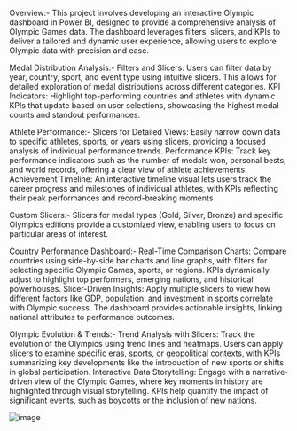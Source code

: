 Overview:- 
This project involves developing an interactive Olympic dashboard in Power BI, designed to provide a comprehensive analysis of Olympic Games data. The dashboard leverages filters, slicers, and KPIs to deliver a tailored and dynamic user experience, allowing users to explore Olympic data with precision and ease.

Medal Distribution Analysis:-
Filters and Slicers: Users can filter data by year, country, sport, and event type using intuitive slicers. This allows for detailed exploration of medal distributions across different categories.
KPI Indicators: Highlight top-performing countries and athletes with dynamic KPIs that update based on user selections, showcasing the highest medal counts and standout performances.

Athlete Performance:-
Slicers for Detailed Views: Easily narrow down data to specific athletes, sports, or years using slicers, providing a focused analysis of individual performance trends.
Performance KPIs: Track key performance indicators such as the number of medals won, personal bests, and world records, offering a clear view of athlete achievements.
Achievement Timeline: An interactive timeline visual lets users track the career progress and milestones of individual athletes, with KPIs reflecting their peak performances and record-breaking moments

Custom Slicers:-
Slicers for medal types (Gold, Silver, Bronze) and specific Olympics editions provide a customized view, enabling users to focus on particular areas of interest.

Country Performance Dashboard:-
Real-Time Comparison Charts: Compare countries using side-by-side bar charts and line graphs, with filters for selecting specific Olympic Games, sports, or regions. KPIs dynamically adjust to highlight top performers, emerging nations, and historical powerhouses.
Slicer-Driven Insights: Apply multiple slicers to view how different factors like GDP, population, and investment in sports correlate with Olympic success. The dashboard provides actionable insights, linking national attributes to performance outcomes.

Olympic Evolution & Trends:-
Trend Analysis with Slicers: Track the evolution of the Olympics using trend lines and heatmaps. Users can apply slicers to examine specific eras, sports, or geopolitical contexts, with KPIs summarizing key developments like the introduction of new sports or shifts in global participation.
Interactive Data Storytelling: Engage with a narrative-driven view of the Olympic Games, where key moments in history are highlighted through visual storytelling. KPIs help quantify the impact of significant events, such as boycotts or the inclusion of new nations.

![image](https://github.com/user-attachments/assets/c5058306-f2ee-4eba-9e66-5c3f89389c16)
